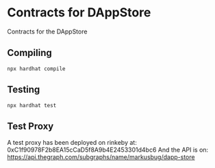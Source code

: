 # Contracts for DAppStore

Contracts for the DAppStore

## Compiling

`npx hardhat compile`

## Testing

`npx hardhat test`

## Test Proxy
A test proxy has been deployed on rinkeby at: 0xC1f90978F2b8EA15cCaD5f8A9b4E2453301d4bc6
And the API is on: https://api.thegraph.com/subgraphs/name/markusbug/dapp-store
